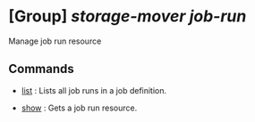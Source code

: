 # [Group] _storage-mover job-run_

Manage job run resource

## Commands

- [list](/Commands/storage-mover/job-run/_list.md)
: Lists all job runs in a job definition.

- [show](/Commands/storage-mover/job-run/_show.md)
: Gets a job run resource.
